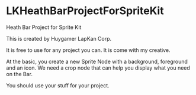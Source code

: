 LKHeathBarProjectForSpriteKit
=============================

Heath Bar Project for Sprite Kit

This is created by Huygamer
LapKan Corp.

It is free to use for any project you can.
It is come with my creative.

At the basic, you create a new Sprite Node with a background, foreground and an icon. We need a crop node that can help you display what you need on the Bar.

You should use your stuff for your project.
